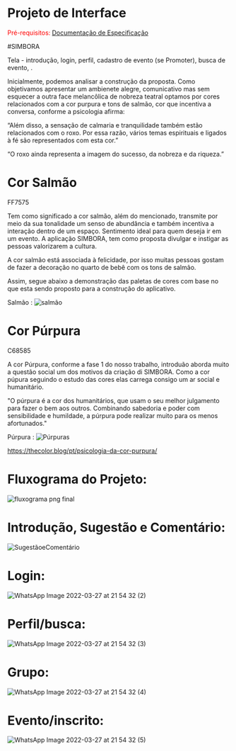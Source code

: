 
# Projeto de Interface

<span style="color:red">Pré-requisitos: <a href="2-Especificação do Projeto.md"> Documentação de Especificação</a></span>

#SIMBORA

Tela - introdução, login, perfil, cadastro de evento (se Promoter), busca de evento, . 

Inicialmente, podemos analisar a construção da proposta. Como objetivamos apresentar um ambienete alegre, comunicativo mas sem esquecer a outra face melancôlica de nobreza teatral optamos por cores relacionados com a cor purpura e tons de salmão, cor que incentiva a conversa, conforme a psicologia afirma:

“Além disso, a sensação de calmaria e tranquilidade também estão relacionados com o roxo. Por essa razão, vários temas espirituais e ligados à fé são representados com esta cor.”

“O roxo ainda representa a imagem do sucesso, da nobreza e da riqueza.”

# Cor Salmão 
FF7575

Tem como significado a cor salmão, além do mencionado,  transmite por meio da  sua  tonalidade um senso de abundância e também incentiva a interação dentro de um espaço. Sentimento ideal para quem deseja ir em um evento. A aplicação SIMBORA, tem como proposta divulgar e instigar as pessoas valorizarem a cultura. 

A cor salmão está associada à felicidade, por isso muitas pessoas gostam de fazer a decoração no quarto de bebê com os tons de salmão.

Assim, segue abaixo a demonstração das paletas de cores com base no que esta sendo proposto para a construção do aplicativo.

  Salmão : ![salmão](https://user-images.githubusercontent.com/84060551/160533947-438b9ff0-d129-4bb6-a65c-ad97a25dccde.png)
  
# Cor Púrpura  
C68585 

A cor Púrpura, conforme a fase 1 do nosso trabalho, introduão aborda muito a questão social um dos motivos da criação di SIMBORA. Como a cor púpura seguindo o estudo das cores elas carrega consigo um ar social e humanitário. 

"O púrpura é a cor dos humanitários, que usam o seu melhor julgamento para fazer o bem aos outros. Combinando sabedoria e poder com sensibilidade e humildade, a púrpura pode realizar muito para os menos afortunados."
  
  Púrpura :  ![Púrpuras](https://user-images.githubusercontent.com/84060551/160533054-cbff8a47-558c-419a-b9f4-45ea009644ba.png)

https://thecolor.blog/pt/psicologia-da-cor-purpura/

# Fluxograma do Projeto:

![fluxograma png final ](https://user-images.githubusercontent.com/84060551/162944269-dd7f350c-da50-48b6-89ca-71aa61c81009.png)


# Introdução, Sugestão e Comentário:  

![SugestãoeComentário ](https://user-images.githubusercontent.com/84060551/164555782-1b2776c3-8878-49fa-9f30-530956c13aa6.png)

# Login: 

![WhatsApp Image 2022-03-27 at 21 54 32 (2)](https://user-images.githubusercontent.com/84060551/160534837-b6e88193-e960-4ea1-831d-b51d56fe7d67.jpeg)

# Perfil/busca:

![WhatsApp Image 2022-03-27 at 21 54 32 (3)](https://user-images.githubusercontent.com/84060551/160534957-c18a793b-64ae-4c17-9dc9-edcfd19d5d6c.jpeg)

# Grupo: 

![WhatsApp Image 2022-03-27 at 21 54 32 (4)](https://user-images.githubusercontent.com/84060551/160535556-c2a87373-26a2-4af2-8039-b5f46150de7a.jpeg)

# Evento/inscrito:

![WhatsApp Image 2022-03-27 at 21 54 32 (5)](https://user-images.githubusercontent.com/84060551/160535745-b1a4ee28-4c4d-4fb9-ba61-adf969c299cc.jpeg)

